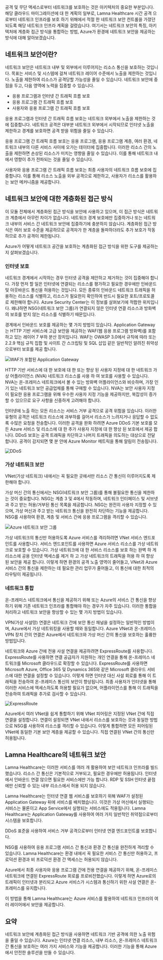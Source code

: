 공격 및 무단 액세스로부터 네트워크를 보호하는 것은 아키텍처의 중요한 부분입니다. 해당 클라우드 마이그레이션에 대 한 계획의 일부로, Lamna Healthcare 시간 공격 으로부터 네트워크 인프라를 보호 하기 위해에서 적절 한 네트워크 보안 컨트롤을 가졌던 되도록 해당 네트워크 인프라 계획을 걸렸습니다. 여기서는 네트워크 보안의 특징, 아키텍처에 계층화 접근 방식을 통합하는 방법, Azure가 환경에 네트워크 보안을 제공하는 방식에 대해 알아보겠습니다.

## <a name="what-is-network-security"></a>네트워크 보안이란?

네트워크 보안은 네트워크 내부 및 외부에서 이루어지는 리소스 통신을 보호하는 것입니다. 목표는 서비스 및 시스템에 걸쳐 네트워크 레이어 수준에서 노출을 제한하는 것입니다. 노출을 제한하여 리소스가 공격당할 가능성을 줄일 수 있습니다. 네트워크 보안에 중점을 두고, 다음 영역에 노력을 집중할 수 있습니다.

- 응용 프로그램과 인터넷 간 트래픽 흐름 보호
- 응용 프로그램 간 트래픽 흐름 보호
- 사용자와 응용 프로그램 간 트래픽 흐름 보호

응용 프로그램과 인터넷 간 트래픽 흐름 보호는 네트워크 외부에서 노출을 제한하는 것에 집중합니다. 네트워크 공격은 대부분 네트워크 외부에서 시작되므로 인터넷 노출을 제한하고 경계를 보호하면 공격 받을 위험을 줄일 수 있습니다.

응용 프로그램 간 트래픽 흐름 보호는 응용 프로그램, 응용 프로그램 계층, 여러 환경, 네트워크 내부의 다른 서비스 사이에 오가는 데이터에 집중합니다. 이러한 리소스 간의 노출을 제한하면 손상된 리소스가 미치는 영향을 줄일 수 있습니다. 이를 통해 네트워크 내에서 영향이 추가 전파되는 것을 줄일 수 있습니다.

사용자와 응용 프로그램 간 트래픽 흐름 보호는 최종 사용자의 네트워크 흐름 보호에 집중합니다. 이를 통해 리소스 노출을 외부 공격으로 제한하고, 사용자가 리소스를 활용하는 보안 메커니즘을 제공합니다. 

## <a name="a-layered-approach-to-network-security"></a>네트워크 보안에 대한 계층화된 접근 방식

이 모듈 전체에서 계층화된 접근 방식을 보안에 사용하고 있으며, 이 접근 방식은 네트워크 계층에서 아무런 차이가 없습니다. 네트워크 경계 보호에만 집중하거나 또는 네트워크 내부의 서비스 간 네트워크 보안에 집중하기에 충분하지 않습니다. 계층화된 접근 방식은 여러 보호 수준을 제공하므로 공격자가 한 계층을 돌파하더라도 추가 보호가 작동하므로 추가 공격이 제한됩니다.

Azure가 어떻게 네트워크 공간을 보호하는 계층화된 접근 방식을 위한 도구를 제공하는지 살펴보겠습니다.

### <a name="internet-protection"></a>인터넷 보호

네트워크 경계에서 시작하는 경우 인터넷 공격을 제안하고 제거하는 것이 집중해야 합니다. 가장 먼저 할 일은 인터넷에 연결되는 리소스를 평가하고 필요한 경우에만 인바운드 및 아웃바운드 통신을 허용하는 것입니다. 모든 종류의 인바운드 네트워크 트래픽을 허용하는 리소스를 식별하고, 리소스가 필요한지 확인하여 반드시 필요한 포트/프로토콜로 제한해야 합니다. Azure Security Center는 이 정보를 살펴보기에 적합한 위치입니다. 왜냐하면 NSG(네트워크 보안 그룹)가 연결되지 않은 인터넷 연결 리소스과 방화벽의 보호를 받지 않는 리소스를 식별하기 때문입니다.

경계에서 인바운드 보호를 제공하는 몇 가지 방법이 있습니다. Application Gateway는 HTTP 기반 서비스에 고급 보안을 제공하는 WAF(웹 응용 프로그램 방화벽)를 포함하고 있는 레이어 7 부하 분산 장치입니다. WAF는 OWASP 3.0에서 규칙에 따라 또는 2.2.9 핵심 규칙 집합 및 사이트 간 스크립팅 및 SQL 삽입 같은 일반적인 알려진 취약성 으로부터 보호를 제공 합니다.

![WAF가 포함된 Application Gateway](../media-draft/appgw-waf.png)

HTTP 기반 서비스에 대 한 보호에 대 한 또는 향상 된 사용자 지정에 대 한 네트워크 가상 어플라이언스 (NVA) 네트워크 리소스를 사용 하 여 보호를 사용할 수 있습니다. NVA는 온-프레미스 네트워크에서 볼 수 있는 방화벽 어플라이언스와 비슷하며, 가장 인기 있는 네트워크 보안 공급업체를 통해 구매할 수 있습니다. NVA는 보안 사용자 지정이 필요한 응용 프로그램을 위해 우수한 사용자 지정 기능을 제공하지만, 복잡성이 증가할 수 있으므로 요구 사항을 신중하게 고려해야 합니다.

인터넷에 노출 하는 모든 리소스는 서비스 거부 공격으로 공격 위험을 있습니다. 이러한 유형의 공격은 네트워크 리소스에 과부하를 걸어서 리소스가 느려지거나 응답할 수 없도록 수많은 요청을 전송합니다. 이러한 공격을 완화 하려면 Azure DDoS 기본 보호를 모든 Azure 서비스 및 리소스에 대 한 추가 사용자 지정에 대 한 향상 된 보호에서 제공 합니다. DDoS 보호는 공격 트래픽을 차단하고 나머지 트래픽을 의도하는 대상으로 전달합니다. 공격이 감지되면 몇 분 안에 Azure Monitor 메트릭을 통해 알림이 전송됩니다.

![DDoS](../media-draft/ddos.png)

### <a name="virtual-network-security"></a>가상 네트워크 보안

VNet(가상 네트워크) 내에서는 꼭 필요한 곳에서만 리소스 간 통신이 이루어지도록 제한해야 합니다.

가상 머신 간의 통신에서는 NSG(네트워크 보안 그룹)를 통해 불필요한 통신을 제한하는 것이 중요합니다. NSG는 계층 3 및 4에서 작동하며, 네트워크 인터페이스 및 서브넷과 주고 받는 허용/거부된 통신 목록을 제공합니다. NSG는 완전히 사용자 지정할 수 있으며, 가상 머신과 주고 받는 네트워크 통신을 완전히 차단하는 기능을 제공합니다. NSG를 사용하여 환경, 계층 및 서비스 간에 응용 프로그램을 격리할 수 있습니다.

![Azure 네트워크 보안 그룹](../media-draft/azure-network-security.png)

가상 네트워크의 통신만 허용하도록 Azure 서비스를 격리하려면 VNet 서비스 엔드포인트를 사용합니다. 서비스 엔드포인트를 사용하면 Azure 서비스 리소스를 가상 네트워크로 보호할 수 있습니다. 가상 네트워크에 대 한 서비스 리소스를 보호 하는 완벽 하 게 리소스에 공용 인터넷 액세스를 제거 하 고 가상 네트워크의 트래픽을 허용 하 여 향상 된 보안을 제공 합니다. 이렇게 하면 환경의 공격 노출 영역이 줄어들고, VNet과 Azure 서비스 간의 통신을 제한하는 데 필요한 관리 업무가 줄어들고, 이 통신에 대한 최적의 라우팅이 제공됩니다.

### <a name="network-integration"></a>네트워크 통합

온-프레미스 네트워크에서 통신을 제공하기 위해 또는 Azure의 서비스 간 통신을 향상하기 위해 기존 네트워크 인프라를 통합해야 하는 경우가 자주 있습니다. 이러한 통합을 처리하고 네트워크 보안을 향상할 수 있는 몇 가지 방법이 있습니다.

VPN(가상 사설망) 연결은 네트워크 간에 보안 통신 채널을 설정하는 일반적인 방법이며, Azure에서 가상 네트워킹을 사용할 때와 동일합니다. Azure VNet과 온-프레미스 VPN 장치 간의 연결은 Azure에서 네트워크와 가상 머신 간의 통신을 보호하는 훌륭한 방법입니다.

네트워크와 Azure 간에 전용 사설 연결을 제공하려면 ExpressRoute를 사용합니다. ExpressRoute를 사용하면 연결 공급자가 지원하는 개인 연결을 통해 온-프레미스 네트워크를 Microsoft 클라우드로 확장할 수 있습니다. ExpressRoute를 사용하면 Microsoft Azure, Office 365 및 Dynamics 365와 같은 Microsoft 클라우드 서비스에 대한 연결을 설정할 수 있습니다. 이렇게 하면 인터넷 대신 사설 회로를 통해 이 트래픽을 전송하여 온-프레미스 통신의 보안이 향상됩니다. 최종 사용자가 인터넷을 통해 이러한 서비스에 액세스하도록 허용할 필요가 없으며, 어플라이언스를 통해 이 트래픽을 전송하여 트래픽을 추가로 검사할 수 있습니다.

![ExpressRoute](../media-draft/expressroute-connection-overview.png)

Azure에서 여러 VNet을 쉽게 통합하기 위해 VNet 피어링은 지정된 VNet 간에 직접 연결을 설정합니다. 연결이 설정되면 VNet 내에서 리소스를 보호하는 것과 동일한 방법으로 NSG를 사용하여 리소스를 격리할 수 있습니다. 이렇게 통합하면 모든 피어링된 VNet에 동일한 기본 보안 계층을 제공할 수 있습니다. 직접 연결된 VNet 간의 통신만 허용됩니다.

## <a name="network-security-at-lamna-healthcare"></a>Lamna Healthcare의 네트워크 보안

Lamna Healthcare는 이러한 서비스를 여러 개 활용하여 보안 네트워크 인프라를 빌드했습니다. 리소스 간 통신은 기본적으로 거부되고, 필요한 경우에만 허용됩니다. 인터넷에서 인바운드 연결 않으면 필요한 서비스에만 가능 합니다. RDP 및 SSH 인터넷 끝점에만 신뢰할 수 있는 내부 리소스에서 허용 되지 않습니다.

Lamna Healthcare는 인터넷 연결 웹 서비스를 보호하기 위해 WAF가 설정된 Application Gateway 뒤에 서비스를 배치했습니다. 이것은 가상 머신에서 실행되는 서비스는 물론이고 App Service에서 실행되는 서비스에도 적용됩니다. Lamna Healthcare는 Application Gateway를 사용하여 여러 가지 일반적인 취약점으로부터 시스템을 보호합니다.

DDoS 표준을 사용하여 서비스 거부 공격으로부터 인터넷 연결 엔드포인트를 보호합니다.

NSG를 사용하여 응용 프로그램 서비스 간 통신과 환경 간 통신을 완전하게 격리할 수 있습니다. Lamna Healthcare는 환경 내에서 꼭 필요한 서비스 간 통신만 허용하고, 프로덕션 환경과 비 프로덕션 환경 간 액세스는 허용되지 않습니다.

Azure에서 최종 사용자와 응용 프로그램 간에 전용 연결을 제공하기 위해, 온-프레미스 네트워크에 연결된 ExpressRoute 회로를 프로비전했습니다. 이렇게 하면 Azure로의 트래픽이 인터넷과 분리되고 Azure 서비스가 시스템과 통신하기 위한 사설 연결은 온-프레미스를 유지합니다.

이 방법을 통해 Lamna Healthcare는 Azure 서비스를 활용하여 네트워크 인프라의 여러 레이어에서 보안을 제공합니다.

## <a name="summary"></a>요약

네트워크 보안에 계층화된 접근 방식을 사용하면 네트워크 기반 공격에 의한 노출 위험을 줄일 수 있습니다. Azure는 인터넷 연결 리소스, 내부 리소스, 온-프레미스 네트워크 간 통신을 보호하는 여러 가지 서비스와 기능을 제공합니다. 이러한 기능을 통해 Azure에서 안전한 솔루션을 만들 수 있습니다.